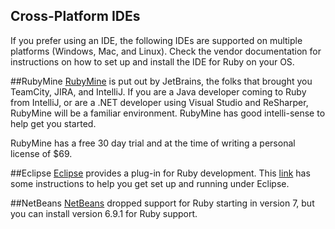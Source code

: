 ## Cross-Platform IDEs
If you prefer using an IDE, the following IDEs are supported on multiple platforms (Windows, Mac, and Linux).
Check the vendor documentation for instructions on how to set up and install the IDE for Ruby on your OS.

##RubyMine
[RubyMine](http://www.jetbrains.com/ruby/) is put out by JetBrains, the folks that brought you TeamCity, JIRA, and
IntelliJ.  If you are a Java developer coming to Ruby from IntelliJ, or are a .NET developer using Visual Studio and
ReSharper, RubyMine will be a familiar environment.  RubyMine has good intelli-sense to help get you started.

RubyMine has a free 30 day trial and at the time of writing a personal license of $69.

##Eclipse
[Eclipse](http://www.eclipse.org/) provides a plug-in for Ruby development.  This
[link](http://mhreviews.wordpress.com/2011/04/17/april-17-2011-start-using-eclipse-to-develop-ruby-programs/) has some
instructions to help you get set up and running under Eclipse.


##NetBeans
[NetBeans](http://wiki.netbeans.org/RubySupport) dropped support for Ruby starting in version 7, but you can install
version 6.9.1 for Ruby support.
